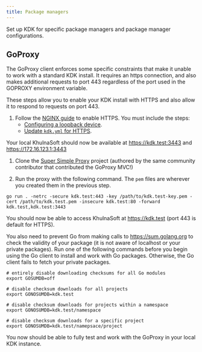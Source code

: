 ```yaml
---
title: Package managers
---
```


Set up KDK for specific package managers and package manager configurations.

## GoProxy

The GoProxy client enforces some specific constraints that make it unable to
work with a standard KDK install. It requires an https connection, and also
makes additional requests to port 443 regardless of the port used in the
GOPROXY environment variable.

These steps allow you to enable your KDK install with HTTPS and also
allow it to respond to requests on port 443.

1. Follow the [NGINX guide](nginx.md) to enable HTTPS. You must include the steps:
   - [Configuring a loopback device](nginx.md#configuring-a-loopback-device-optional).
   - [Update `kdk.yml` for HTTPS](nginx.md#update-kdkyml-for-https-optional).

  Your local KhulnaSoft should now be available at <https://kdk.test:3443> and <https://172.16.123.1:3443>

1. Clone the [Super Simple Proxy](https://gitlab.com/firelizzard/super-simple-proxy)
   project (authored by the same community contributor that contributed the GoProxy MVC!)

1. Run the proxy with the following command. The `pem` files are wherever you created
   them in the previous step.

  ```shell
  go run . -netrc -secure kdk.test:443 -key /path/to/kdk.test-key.pem -cert /path/to/kdk.test.pem -insecure kdk.test:80 -forward kdk.test,kdk.test:3443
  ```

You should now be able to access KhulnaSoft at <https://kdk.test> (port 443 is default for HTTPS).

You also need to prevent Go from making calls to <https://sum.golang.org>
to check the validity of your package (it is not aware of localhost or your
private packages). Run one of the following commands before you begin using the
Go client to install and work with Go packages. Otherwise, the Go client fails to fetch your private
packages.

```shell
# entirely disable downloading checksums for all Go modules
export GOSUMDB=off

# disable checksum downloads for all projects
export GONOSUMDB=kdk.test

# disable checksum downloads for projects within a namespace
export GONOSUMDB=kdk.test/namespace

# disable checksum downloads for a specific project
export GONOSUMDB=kdk.test/namepsace/project
```

You now should be able to fully test and work with the GoProxy in your local
KDK instance.
